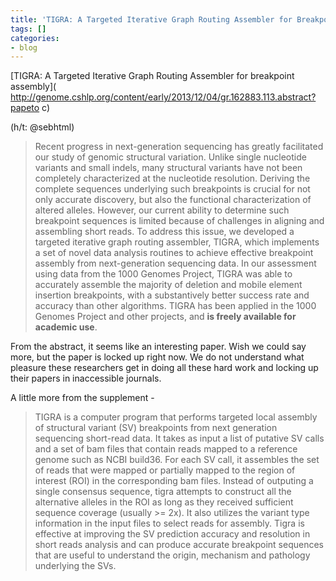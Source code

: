 ```yaml
---
title: 'TIGRA: A Targeted Iterative Graph Routing Assembler for Breakpoint Assembly'
tags: []
categories:
- blog
---
```

[TIGRA: A Targeted Iterative Graph Routing Assembler for breakpoint assembly](
http://genome.cshlp.org/content/early/2013/12/04/gr.162883.113.abstract?papeto
c)
<!--more-->

(h/t: @sebhtml)

> Recent progress in next-generation sequencing has greatly facilitated our
study of genomic structural variation. Unlike single nucleotide variants and
small indels, many structural variants have not been completely characterized
at the nucleotide resolution. Deriving the complete sequences underlying such
breakpoints is crucial for not only accurate discovery, but also the
functional characterization of altered alleles. However, our current ability
to determine such breakpoint sequences is limited because of challenges in
aligning and assembling short reads. To address this issue, we developed a
targeted iterative graph routing assembler, TIGRA, which implements a set of
novel data analysis routines to achieve effective breakpoint assembly from
next-generation sequencing data. In our assessment using data from the 1000
Genomes Project, TIGRA was able to accurately assemble the majority of
deletion and mobile element insertion breakpoints, with a substantively better
success rate and accuracy than other algorithms. TIGRA has been applied in the
1000 Genomes Project and other projects, and **is freely available for
academic use**.

From the abstract, it seems like an interesting paper. Wish we could say more,
but the paper is locked up right now. We do not understand what pleasure these
researchers get in doing all these hard work and locking up their papers in
inaccessible journals.

A little more from the supplement -

> TIGRA is a computer program that performs targeted local assembly of
structural variant (SV) breakpoints from next generation sequencing short-read
data. It takes as input a list of putative SV calls and a set of bam files
that contain reads mapped to a reference genome such as NCBI build36. For each
SV call, it assembles the set of reads that were mapped or partially mapped to
the region of interest (ROI) in the corresponding bam files. Instead of
outputing a single consensus sequence, tigra attempts to construct all the
alternative alleles in the ROI as long as they received sufficient sequence
coverage (usually >= 2x). It also utilizes the variant type information in the
input files to select reads for assembly. Tigra is effective at improving the
SV prediction accuracy and resolution in short reads analysis and can produce
accurate breakpoint sequences that are useful to understand the origin,
mechanism and pathology underlying the SVs.

